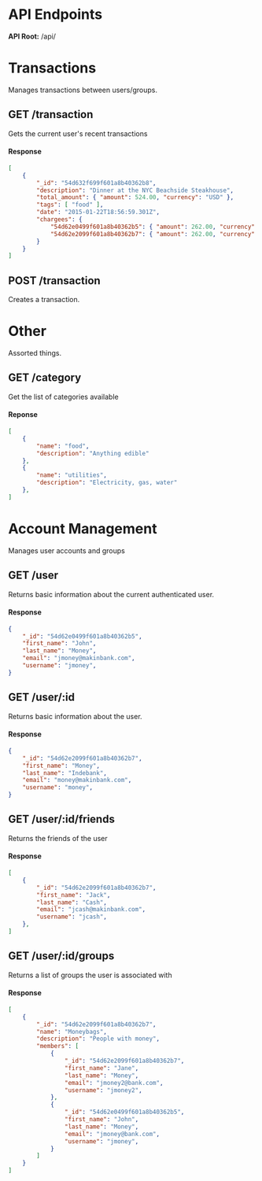 # API Endpoints
**API Root:** /api/

# Transactions
Manages transactions between users/groups.

## GET /transaction
Gets the current user's recent transactions

#### Response
```json
[
    {
        "_id": "54d632f699f601a8b40362b8",
        "description": "Dinner at the NYC Beachside Steakhouse",
        "total_amount": { "amount": 524.00, "currency": "USD" },
        "tags": [ "food" ],
        "date": "2015-01-22T18:56:59.301Z",
        "chargees": {
            "54d62e0499f601a8b40362b5": { "amount": 262.00, "currency": "USD" },
            "54d62e2099f601a8b40362b7": { "amount": 262.00, "currency": "USD" }
        }
    }
]
```

## POST /transaction
Creates a transaction.

# Other
Assorted things.

## GET /category
Get the list of categories available

#### Reponse
```json
[
    {
        "name": "food",
        "description": "Anything edible"
    },
    {
        "name": "utilities",
        "description": "Electricity, gas, water"
    },
]
```

# Account Management
Manages user accounts and groups

## GET /user
Returns basic information about the current authenticated user.

#### Response
```json
{
    "_id": "54d62e0499f601a8b40362b5",
    "first_name": "John",
    "last_name": "Money",
    "email": "jmoney@makinbank.com",
    "username": "jmoney",
}
```

##  GET /user/:id
Returns basic information about the user.

#### Response
```json
{
    "_id": "54d62e2099f601a8b40362b7",
    "first_name": "Money",
    "last_name": "Indebank",
    "email": "money@makinbank.com",
    "username": "money",
}
```

## GET /user/:id/friends
Returns the friends of the user

#### Response
```json
[
    {
        "_id": "54d62e2099f601a8b40362b7",
        "first_name": "Jack",
        "last_name": "Cash",
        "email": "jcash@makinbank.com",
        "username": "jcash",
    },
]
```

## GET /user/:id/groups
Returns a list of groups the user is associated with

#### Response
```json
[
    {
        "_id": "54d62e2099f601a8b40362b7",
        "name": "Moneybags",
        "description": "People with money",
        "members": [
            {
                "_id": "54d62e2099f601a8b40362b7",
                "first_name": "Jane",
                "last_name": "Money",
                "email": "jmoney2@bank.com",
                "username": "jmoney2",
            },
            {
                "_id": "54d62e0499f601a8b40362b5",
                "first_name": "John",
                "last_name": "Money",
                "email": "jmoney@bank.com",
                "username": "jmoney",
            }
        ]
    }
]
```
